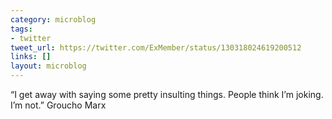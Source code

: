 ```yaml
---
category: microblog
tags:
- twitter
tweet_url: https://twitter.com/ExMember/status/130318024619200512
links: []
layout: microblog
---
```

“I get away with saying some pretty insulting things. People think I’m joking. I’m not.” Groucho Marx

